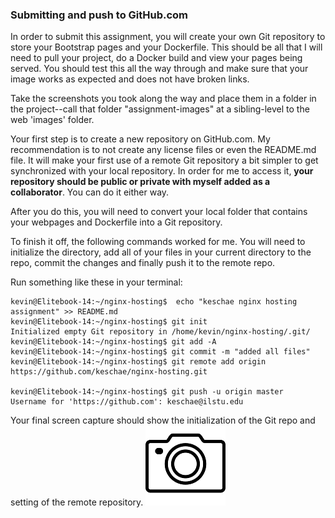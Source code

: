 ### Submitting and push to GitHub.com

In order to submit this assignment, you will create your own Git repository to store your Bootstrap pages and your Dockerfile. This should be all that I will need to pull your project, do a Docker build and view your pages being served. You should test this all the way through and make sure that your image works as expected and does not have broken links.

Take the screenshots you took along the way and place them in a folder in the project--call that folder "assignment-images" at a sibling-level to the web 'images' folder.

Your first step is to create a new repository on GitHub.com. My recommendation is to not create any license files or even the README.md file. It will make your first use of a remote Git repository a bit simpler to get synchronized with your local repository. In order for me to access it, **your repository should be public or private with myself added as a collaborator**. You can do it either way.

After you do this, you will need to convert your local folder that contains your webpages and Dockerfile into a Git repository.

To finish it off, the following commands worked for me. You will need to initialize the directory, add all of your files in your current directory to the repo, commit the changes and finally push it to the remote repo.

Run something like these in your terminal:

```
kevin@Elitebook-14:~/nginx-hosting$  echo "keschae nginx hosting assignment" >> README.md
kevin@Elitebook-14:~/nginx-hosting$ git init
Initialized empty Git repository in /home/kevin/nginx-hosting/.git/
kevin@Elitebook-14:~/nginx-hosting$ git add -A
kevin@Elitebook-14:~/nginx-hosting$ git commit -m "added all files"
kevin@Elitebook-14:~/nginx-hosting$ git remote add origin https://github.com/keschae/nginx-hosting.git

kevin@Elitebook-14:~/nginx-hosting$ git push -u origin master
Username for 'https://github.com': keschae@ilstu.edu
```

Your final screen capture should show the initialization of the Git repo and setting of the remote repository.
![grab screen snip here](./images/sm-camera.png)
